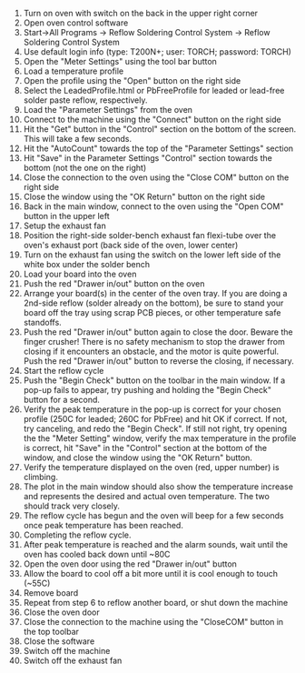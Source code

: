 1. Turn on oven with switch on the back in the upper right corner 
2. Open oven control software
  1. Start->All Programs -> Reflow Soldering Control System -> Reflow Soldering Control System
  2. Use default login info (type: T200N+; user: TORCH; password: TORCH)
3. Open the "Meter Settings" using the tool bar button
4. Load a temperature profile
  1. Open the profile using the "Open" button on the right side
  2. Select the LeadedProfile.html or PbFreeProfile for leaded or lead-free solder paste reflow, respectively.
5. Load the "Parameter Settings" from the oven
  1. Connect to the machine using the "Connect" button on the right side
  2. Hit the "Get" button in the "Control" section on the bottom of the screen.  This will take a few seconds.
  3. Hit the "AutoCount" towards the top of the "Parameter Settings" section
  4. Hit "Save" in the Parameter Settings "Control" section towards the bottom (not the one on the right)
  5. Close the connection to the oven using the "Close COM" button on the right side
  6. Close the window using the "OK Return" button on the right side
4. Back in the main window, connect to the oven using the "Open COM" button in the upper left
5. Setup the exhaust fan
  1. Position the right-side solder-bench exhaust fan flexi-tube over the oven's exhaust port (back side of the oven, lower center)
  2. Turn on the exhaust fan using the switch on the lower left side of the white box under the solder bench
6. Load your board into the oven
  1. Push the red "Drawer in/out" button on the oven
  2. Arrange your board(s) in the center of the oven tray.  If you are doing a 2nd-side reflow (solder already on the bottom), be sure to stand your board off the tray using scrap PCB pieces, or other temperature safe standoffs.
  3. Push the red "Drawer in/out" button again to close the door.  Beware the finger crusher!  There is no safety mechanism to stop the drawer from closing if it encounters an obstacle, and the motor is quite powerful.  Push the red "Drawer in/out" button to reverse the closing, if necessary.
7. Start the reflow cycle
  1. Push the "Begin Check" button on the toolbar in the main window.  If a pop-up fails to appear, try pushing and holding the "Begin Check" button for a second.
  2. Verify the peak temperature in the pop-up is correct for your chosen profile (250C for leaded; 260C for PbFree) and hit OK if correct.  If not, try canceling, and redo the "Begin Check".  If still not right, try opening the the "Meter Setting" window, verify the max temperature in the profile is correct, hit "Save" in the "Control" section at the bottom of the window, and close the window using the "OK Return" button.
  3. Verify the temperature displayed on the oven (red, upper number) is climbing.
  4. The plot in the main window should also show the temperature increase and represents the desired and actual oven temperature.  The two should track very closely.
  5. The reflow cycle has begun and the oven will beep for a few seconds once peak temperature has been reached.
8. Completing the reflow cycle.
  1. After peak temperature is reached and the alarm sounds, wait until the oven has cooled back down until ~80C
  2. Open the oven door using the red "Drawer in/out" button
  3. Allow the board to cool off a bit more until it is cool enough to touch (~55C)
  4. Remove board
9. Repeat from step 6 to reflow another board, or shut down the machine
  1. Close the oven door
  2. Close the connection to the machine using the "CloseCOM" button in the top toolbar
  3. Close the software
  4. Switch off the machine
  5. Switch off the exhaust fan
